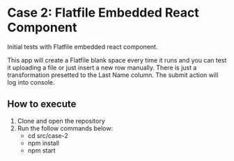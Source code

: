 # Case 2: Flatfile Embedded React Component
Initial tests with Flatfile embedded react component.

This app will create a Flatfile blank space every time it runs and you can test it uploading a file or just insert a new row manually.
There is just a transformation presetted to the Last Name column.
The submit action will log into console.

## How to execute
1. Clone and open the repository
2. Run the follow commands below:
    - cd src/case-2
    - npm install
    - npm start